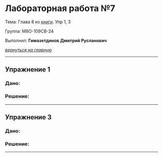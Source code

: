 # Лабораторная работа №7

Тема: Глава 8 из [книги](https://edu.postgrespro.ru/sql_primer.pdf). Упр 1, 3

Группа: М8О-109СВ-24

Выполнил: **Гимазетдинов Дмитрий Русланович**

[*вернуться на главную*](./../README.md)

---

## Упражнение 1
### Дано: 

### Решение:

---

## Упражнение 3
### Дано: 

### Решение:

---
